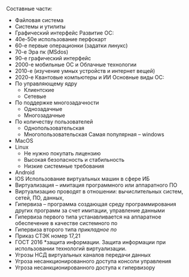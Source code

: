 Составные части:
- Файловая система
- Системы и утилиты
- Графический интерфейс
Развитие ОС:
- 40е-50е использование перфокарт
- 60-е первые операционки (задатки линукс)
- 70-е Эра пк (MSdos)
- 90-е графический интерфейс
- 2000-е мобильные ОС и Облачные технологии
- 2010-е (изучение умных устройств и интернет вещей)
- 2020-е Квантовые компьютеры и ИИ
Основные виды ОС:
- По управляющему ядру
    - Клиентские
    - Сетевые
- По поддержке многозадачности
    - Однозадачные
    - Многозадачные
- По количеству пользователей
    - Однопользовательская    
    - Многопользовательская
Самая популярная – windows
- MacOS
- Linux
    - Не нужно покупать лицензию
    - Высокая безопасность и стабильность
    - Низкие системные требования
- Android
- IOS
Использование виртуальных машин в сфере ИБ
- Виртуализация – имитация программного или аппаратного ПО
- Виртуализацию проводят в отношении: вычислительных систем, сетей, ПО, данных,
- Гипервиза – программа создающая среду программирования других программ за счет имитации, управление данными
- Гипервиза первого типа устанавливается на аппаратное обеспечение в качестве системного по
- Гипервиза второго типа *прикладное по*
- Приказ СТЭК номер 17,21
- ГОСТ 2016 *защита информации. Защита информации при использовании технологий виртуализации.
- Угрозы НСД виртуальных каналов передачи данных
- Угроза несанкционированного доступа консоли управления    
- Угроза несанкционированного доступа к гипервизору

